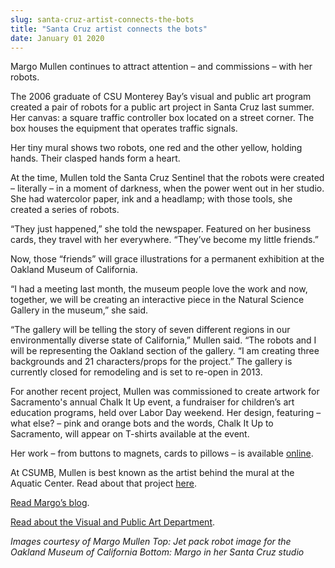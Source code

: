```yaml
---
slug: santa-cruz-artist-connects-the-bots
title: "Santa Cruz artist connects the bots"
date: January 01 2020
---
```


 
<p>
  Margo Mullen continues to attract attention – and commissions – with her
  robots.
</p>
<p>
  The 2006 graduate of CSU Monterey Bay’s visual and public art program created
  a pair of robots for a public art project in Santa Cruz last summer. Her
  canvas: a square traffic controller box located on a street corner. The box
  houses the equipment that operates traffic signals.
</p>
<p>
  Her tiny mural shows two robots, one red and the other yellow, holding hands.
  Their clasped hands form a heart.
</p>
<p>
  At the time, Mullen told the Santa Cruz Sentinel that the robots were created
  – literally – in a moment of darkness, when the power went out in her studio.
  She had watercolor paper, ink and a headlamp; with those tools, she created a
  series of robots.
</p>
<p>
  “They just happened,” she told the newspaper. Featured on her business cards,
  they travel with her everywhere. “They’ve become my little friends.”
</p>
<p>
  Now, those “friends” will grace illustrations for a permanent exhibition at
  the Oakland Museum of California.
</p>
<p>
  “I had a meeting last month, the museum people love the work and now,
  together, we will be creating an interactive piece in the Natural Science
  Gallery in the museum,” she said.
</p>
<p>
  “The gallery will be telling the story of seven different regions in our
  environmentally diverse state of California,” Mullen said. “The robots and I
  will be representing the Oakland section of the gallery. “I am creating three
  backgrounds and 21 characters/props for the project.” The gallery is currently
  closed for remodeling and is set to re-open in 2013.
</p>
<p>
  For another recent project, Mullen was commissioned to create artwork for
  Sacramento's annual Chalk It Up event, a fundraiser for children’s art
  education programs, held over Labor Day weekend. Her design, featuring – what
  else? – pink and orange bots and the words, Chalk It Up to Sacramento, will
  appear on T-shirts available at the event.
</p>
<p>
  Her work – from buttons to magnets, cards to pillows – is available
  <a href="https://www.etsy.com/shop/studiomargo">online</a>.
</p>
<p>
  At CSUMB, Mullen is best known as the artist behind the mural at the Aquatic
  Center. Read about that project
  <a href="https://success.csumb.edu/margo-mullen">here</a>.
</p>
<p><a href="https://studiomargo.blogspot.com/">Read Margo’s blog</a>.</p>
<p>
  <a href="https://vpa.csumb.edu/"
    >Read about the Visual and Public Art Department</a
  >.
</p>
<p>
  <em
    >Images courtesy of Margo Mullen Top: Jet pack robot image for the Oakland
    Museum of California Bottom: Margo in her Santa Cruz studio</em
  >
</p>
 
